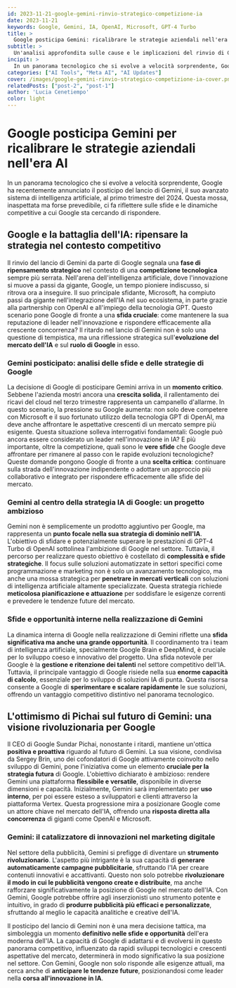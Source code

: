 ```yaml
---
id: 2023-11-21-google-gemini-rinvio-strategico-competizione-ia
date: 2023-11-21
keywords: Google, Gemini, IA, OpenAI, Microsoft, GPT-4 Turbo
title: > 
  Google posticipa Gemini: ricalibrare le strategie aziendali nell'era AI
subtitle: >
  Un'analisi approfondita sulle cause e le implicazioni del rinvio di Gemini da parte di Google
incipit: >
  In un panorama tecnologico che si evolve a velocità sorprendente, Google ha recentemente annunciato il posticipo del lancio di Gemini, il suo avanzato sistema di intelligenza artificiale, al primo trimestre del 2024.
categories: ["AI Tools", "Meta AI", "AI Updates"]
cover: /images/google-gemini-rinvio-strategico-competizione-ia-cover.png
relatedPosts: ["post-2", "post-1"]
author: 'Lucia Cenetiempo'
color: light
---
```


# Google posticipa Gemini per ricalibrare le strategie aziendali nell'era AI

In un panorama tecnologico che si evolve a velocità sorprendente, Google ha recentemente annunciato il posticipo del lancio di Gemini, il suo avanzato sistema di intelligenza artificiale, al primo trimestre del 2024. Questa mossa, inaspettata ma forse prevedibile, ci fa riflettere sulle sfide e le dinamiche competitive a cui Google sta cercando di rispondere.

## Google e la battaglia dell'IA: ripensare la strategia nel contesto competitivo

Il rinvio del lancio di Gemini da parte di Google segnala una **fase di ripensamento strategico** nel contesto di una **competizione tecnologica** sempre più serrata. Nell'arena dell'intelligenza artificiale, dove l'innovazione si muove a passi da gigante, Google, un tempo pioniere indiscusso, si ritrova ora a inseguire. Il suo principale sfidante, Microsoft, ha compiuto passi da gigante nell'integrazione dell'IA nel suo ecosistema, in parte grazie alla partnership con OpenAI e all'impiego della tecnologia GPT. Questo scenario pone Google di fronte a una **sfida cruciale**: come mantenere la sua reputazione di leader nell'innovazione e rispondere efficacemente alla crescente concorrenza? Il ritardo nel lancio di Gemini non è solo una questione di tempistica, ma una riflessione strategica sull'**evoluzione del mercato dell'IA** e sul **ruolo di Google** in esso.

### Gemini posticipato: analisi delle sfide e delle strategie di Google
La decisione di Google di posticipare Gemini arriva in un **momento critico**. Sebbene l'azienda mostri ancora una **crescita solida**, il rallentamento dei ricavi del cloud nel terzo trimestre rappresenta un campanello d'allarme. In questo scenario, la pressione su Google aumenta: non solo deve competere con Microsoft e il suo fortunato utilizzo della tecnologia GPT di OpenAI, ma deve anche affrontare le aspettative crescenti di un mercato sempre più esigente. Questa situazione solleva interrogativi fondamentali: Google può ancora essere considerato un leader nell'innovazione in IA? E più importante, oltre la competizione, quali sono le **vere sfide** che Google deve affrontare per rimanere al passo con le rapide evoluzioni tecnologiche? Queste domande pongono Google di fronte a una **scelta critica**: continuare sulla strada dell'innovazione indipendente o adottare un approccio più collaborativo e integrato per rispondere efficacemente alle sfide del mercato.

### Gemini al centro della strategia IA di Google: un progetto ambizioso

Gemini non è semplicemente un prodotto aggiuntivo per Google, ma rappresenta un **punto focale nella sua strategia di dominio nell'IA**. L'obiettivo di sfidare e potenzialmente superare le prestazioni di GPT-4 Turbo di OpenAI sottolinea l'ambizione di Google nel settore. Tuttavia, il percorso per realizzare questo obiettivo è costellato di **complessità e sfide strategiche**. Il focus sulle soluzioni automatizzate in settori specifici come programmazione e marketing non è solo un avanzamento tecnologico, ma anche una mossa strategica per **penetrare in mercati verticali** con soluzioni di intelligenza artificiale altamente specializzate. Questa strategia richiede **meticolosa pianificazione e attuazione** per soddisfare le esigenze correnti e prevedere le tendenze future del mercato.

### Sfide e opportunità interne nella realizzazione di Gemini

La dinamica interna di Google nella realizzazione di Gemini riflette una **sfida significativa ma anche una grande opportunità**. Il coordinamento tra i team di intelligenza artificiale, specialmente Google Brain e DeepMind, è cruciale per lo sviluppo coeso e innovativo del progetto. Una sfida notevole per Google è la **gestione e ritenzione dei talenti** nel settore competitivo dell'IA. Tuttavia, il principale vantaggio di Google risiede nella sua **enorme capacità di calcolo**, essenziale per lo sviluppo di soluzioni IA di punta. Questa risorsa consente a Google di **sperimentare e scalare rapidamente** le sue soluzioni, offrendo un vantaggio competitivo distintivo nel panorama tecnologico.

## L'ottimismo di Pichai sul futuro di Gemini: una visione rivoluzionaria per Google

Il CEO di Google Sundar Pichai, nonostante i ritardi, mantiene un'ottica **positiva e proattiva** riguardo al futuro di Gemini. La sua visione, condivisa da Sergey Brin, uno dei cofondatori di Google attivamente coinvolto nello sviluppo di Gemini, pone l'iniziativa come un elemento **cruciale per la strategia futura** di Google. L'obiettivo dichiarato è ambizioso: rendere Gemini una piattaforma **flessibile e versatile**, disponibile in diverse dimensioni e capacità. Inizialmente, Gemini sarà implementato per **uso interno**, per poi essere esteso a sviluppatori e clienti attraverso la piattaforma Vertex. Questa progressione mira a posizionare Google come un attore chiave nel mercato dell'IA, offrendo una **risposta diretta alla concorrenza** di giganti come OpenAI e Microsoft.

### Gemini: il catalizzatore di innovazioni nel marketing digitale

Nel settore della pubblicità, Gemini si prefigge di diventare un **strumento rivoluzionario**. L'aspetto più intrigante è la sua capacità di **generare automaticamente campagne pubblicitarie**, sfruttando l'IA per creare contenuti innovativi e accattivanti. Questo non solo potrebbe **rivoluzionare il modo in cui le pubblicità vengono create e distribuite**, ma anche rafforzare significativamente la posizione di Google nel mercato dell'IA. Con Gemini, Google potrebbe offrire agli inserzionisti uno strumento potente e intuitivo, in grado di **produrre pubblicità più efficaci e personalizzate**, sfruttando al meglio le capacità analitiche e creative dell'IA.

Il posticipo del lancio di Gemini non è una mera decisione tattica, ma simboleggia un momento **definitivo nelle sfide e opportunità** dell'era moderna dell'IA. La capacità di Google di adattarsi e di evolversi in questo panorama competitivo, influenzato da rapidi sviluppi tecnologici e crescenti aspettative del mercato, determinerà in modo significativo la sua posizione nel settore. Con Gemini, Google non solo risponde alle esigenze attuali, ma cerca anche di **anticipare le tendenze future**, posizionandosi come leader nella **corsa all'innovazione in IA**.